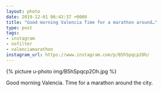 ```yaml
---
layout: photo
date: 2019-12-01 06:43:37 +0000
title: "Good morning Valencia Time for a marathon around…"
type: post
tags:
- instagram
- nofilter
- valenciamarathon
instagram_url: https://www.instagram.com/p/B5hSpqcp2Oh/
---
```


{% picture u-photo img/B5hSpqcp2Oh.jpg %}

Good morning Valencia. Time for a marathon around the city.
